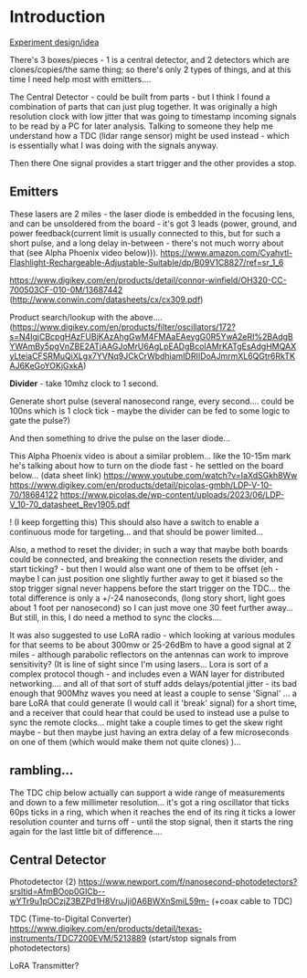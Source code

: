 



# Introduction


[Experiment design/idea](LightSpeedExperiment.md)

There's 3 boxes/pieces - 1 is a central detector, and 2 detectors which are clones/copies/the same thing; so there's only 2 types of things, and at this time I need help most with emitters....

The Central Detector - could be built from parts - but I think I found a combination of parts that can just plug together.   It was originally a high resolution clock with low jitter that was going to timestamp incoming signals to be read by a PC for later analysis.  Talking to someone they help me understand how a TDC (lidar range sensor) might be used instead - which is essentially what I was doing with the signals anyway.

Then there One signal provides a start trigger and the other provides a stop.

## Emitters


These lasers are 2 miles - the laser diode is embedded in the focusing lens, and can be unsoldered from the board - it's got 3 leads (power, ground, and power feedback(current limit is usually connected to this, but for such a short pulse, and a long delay in-between - there's not much worry about that (see Alpha Phoenix video below))).
https://www.amazon.com/Cyahvtl-Flashlight-Rechargeable-Adjustable-Suitable/dp/B09V1C8827/ref=sr_1_6


https://www.digikey.com/en/products/detail/connor-winfield/OH320-CC-700503CF-010-0M/13687442 (http://www.conwin.com/datasheets/cx/cx309.pdf)

Product search/lookup with the above....
(https://www.digikey.com/en/products/filter/oscillators/172?s=N4IgjCBcpgHAzFUBjKAzAhgGwM4FMAaEAeygG0R5YwA2eRI%2BAdgBYWAmBy5pgVnZBE2ATjAAGJoMrU6AgLpEADgBcoIAMrKATgEsAdgHMQAXyLteiaCFSRMuQiXLgx7YVNq9JCkCrWbdhiamIDRIIDoAJmrmXL6QGtr6RkTKAJ6KeGoYOKjGxkA)

__Divider__ - take 10mhz clock to 1 second.

Generate short pulse (several nanosecond range, every second.... could be 100ns which is 1 clock tick - maybe the divider can be fed to some logic to gate the pulse?)

And then something to drive the pulse on the laser diode...

This Alpha Phoenix video is about a similar problem... like the 10-15m mark he's talking about how to turn on the diode fast - he settled on the board below... (data sheet link)
https://www.youtube.com/watch?v=IaXdSGkh8Ww
https://www.digikey.com/en/products/detail/picolas-gmbh/LDP-V-10-70/18684122
https://www.picolas.de/wp-content/uploads/2023/06/LDP-V_10-70_datasheet_Rev1905.pdf

!  (I keep forgetting this) This should also have a switch to enable a continuous mode for targeting... and that should be power limited...

Also, a method to reset the divider; in such a way that maybe both boards could be connected, and breaking the connection resets the divider, and start ticking?   - but then I would also want one of them to be offset (eh - maybe I can just position one slightly further away to get it biased so the stop trigger signal never happens before the start trigger on the TDC... the total difference is only a +/-24 nanoseconds, (long story short, light goes about 1 foot per nanosecond)  so I can just move one 30 feet further away...   But still, in this, I do need a method to sync the clocks....

It was also suggested to use LoRA radio - which looking at various modules for that seems to be about 300mw or 25-26dBm to have a good signal at 2 miles - although parabolic reflectors on the antennas can work to improve sensitivity?  (It is line of sight since I'm using lasers... Lora is sort of a complex protocol though - and includes even a WAN layer for distributed networking.... and all of that sort of stuff adds delays/potential jitter - its bad enough that 900Mhz waves you need at least a couple to sense 'Signal' ... a bare LoRA that could generate (I would call it 'break' signal) for a short time, and a receiver that could hear that could be used to instead use a pulse to sync the remote clocks... might take a couple times to get the skew right maybe - but then maybe just having an extra delay of a few microseconds on one of them (which would make them not quite clones) )... 

## rambling...

The TDC chip below actually can support a wide range of measurements and down to a few millimeter resolution... it's got a ring oscillator that ticks 60ps ticks in a ring, which when it reaches the end of its ring it ticks a lower resolution counter and turns off - until the stop signal, then it starts the ring again for the last little bit of difference....


## Central Detector



Photodetector (2)
https://www.newport.com/f/nanosecond-photodetectors?srsltid=AfmBOop0GICb--wYTr9u1pOCzjZ3BZPd1H8VruJji0A6BWXnSmiL59m-
(+coax cable to TDC)

TDC (Time-to-Digital Converter)
https://www.digikey.com/en/products/detail/texas-instruments/TDC7200EVM/5213889  (start/stop signals from photodetectors)

LoRA Transmitter?  